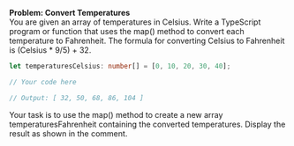 **Problem: Convert Temperatures**<br>
You are given an array of temperatures in Celsius. Write a TypeScript program or function that uses the map() method to convert each temperature to Fahrenheit. The formula for converting Celsius to Fahrenheit is (Celsius * 9/5) + 32.
```ts
let temperaturesCelsius: number[] = [0, 10, 20, 30, 40];

// Your code here

// Output: [ 32, 50, 68, 86, 104 ]
```
Your task is to use the map() method to create a new array temperaturesFahrenheit containing the converted temperatures. Display the result as shown in the comment.
